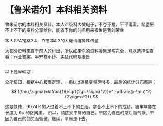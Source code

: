 # 【鲁米诺尔】本科相关资料

鲁米诺尔的本科相关资料，本人21级科大微电子，不卷不摆，平平庸庸，希望把不上不下的资料分享给你，能省下你的时间用来摸鱼是我的荣幸

本人GPA定格3.4，立志冲4.3的大佬请选择性借鉴

大部分资料来自于前人的付出，所以如果你的资料搜集足够完全，可以选择性查看：作业答案、半开卷小抄、实验代码及报告

------

以下是碎碎念：

众所周知，根据中心极限定理，一串i.i.d随机变量足够多，最后的统计分布都是：

$$
f(\mu,\sigma)=\dfrac{1}{\sqrt{2\pi \sigma^2}}e^{-\dfrac{(x-\mu)^2}{2\sigma^2}}
$$

这是铁律，99.74%的人过着不上不下的生活，拿着不上不下的成绩，被牢牢套在长度为 $6\sigma$ 的区间里。
所以，请接受平庸的自己，不因为自己的落后而气馁，不因为自己的领先而骄傲，继续，平庸走下去。
